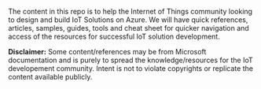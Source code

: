 The content in this repo is to help the Internet of Things community looking to design and build IoT Solutions on Azure. We will have quick references, articles, samples, guides, tools and cheat sheet for quicker navigation and access of the resources for successful IoT solution development.


**Disclaimer:**
Some content/references may be from Microsoft documentation and is purely to spread the knowledge/resources for the IoT developement community. Intent is not to violate copyrights or replicate the content available publicly. 
